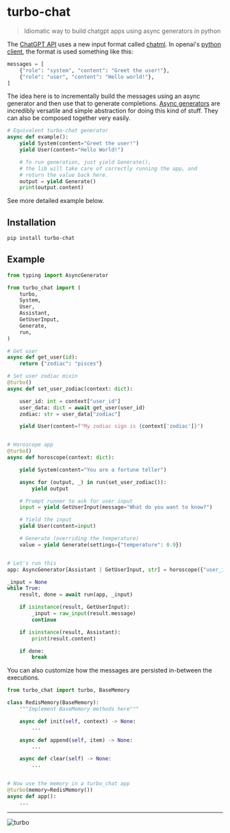 # turbo-chat

> Idiomatic way to build chatgpt apps using async generators in python

The [ChatGPT API](https://openai.com/blog/introducing-chatgpt-and-whisper-apis) uses a new input format called [chatml](https://github.com/openai/openai-python/blob/main/chatml.md). In openai's [python client](https://github.com/openai/openai-python/blob/main/chatml.md), the format is used something like this:

```python
messages = [
    {"role": "system", "content": "Greet the user!"},
    {"role": "user", "content": "Hello world!"},
]
```

The idea here is to incrementally build the messages using an async generator and then use that to generate completions. [Async generators](https://superfastpython.com/asynchronous-generators-in-python/) are incredibly versatile and simple abstraction for doing this kind of stuff. They can also be composed together very easily.

```python
# Equivalent turbo-chat generator
async def example():
    yield System(content="Greet the user!")
    yield User(content="Hello World!")

    # To run generation, just yield Generate(),
    # the lib will take care of correctly running the app, and
    # return the value back here.
    output = yield Generate()
    print(output.content)
```

See more detailed example below.

## Installation

```bash
pip install turbo-chat
```

## Example

```python
from typing import AsyncGenerator

from turbo_chat import (
    turbo,
    System,
    User,
    Assistant,
    GetUserInput,
    Generate,
    run,
)

# Get user
async def get_user(id):
    return {"zodiac": "pisces"}

# Set user zodiac mixin
@turbo()
async def set_user_zodiac(context: dict):

    user_id: int = context["user_id"]
    user_data: dict = await get_user(user_id)
    zodiac: str = user_data["zodiac"]

    yield User(content=f"My zodiac sign is {context['zodiac']}")


# Horoscope app
@turbo()
async def horoscope(context: dict):

    yield System(content="You are a fortune teller")

    async for (output, _) in run(set_user_zodiac()):
        yield output

    # Prompt runner to ask for user input
    input = yield GetUserInput(message="What do you want to know?")

    # Yield the input
    yield User(content=input)

    # Generate (overriding the temperature)
    value = yield Generate(settings={"temperature": 0.9})


# Let's run this
app: AsyncGenerator[Assistant | GetUserInput, str] = horoscope({"user_id": 1})

_input = None
while True:
    result, done = await run(app, _input)

    if isinstance(result, GetUserInput):
        _input = raw_input(result.message)
        continue

    if isinstance(result, Assistant):
        print(result.content)

    if done:
        break
```

You can also customize how the messages are persisted in-between the executions.

```python
from turbo_chat import turbo, BaseMemory

class RedisMemory(BaseMemory):
    """Implement BaseMemory methods here"""

    async def init(self, context) -> None:
        ...

    async def append(self, item) -> None:
        ...

    async def clear(self) -> None:
        ...


# Now use the memory in a turbo_chat app
@turbo(memory=RedisMemory())
async def app():
    ...
```

---

![turbo](https://user-images.githubusercontent.com/931887/222912628-8662fad0-091f-4cb8-92f3-6cce287716e9.jpg)
